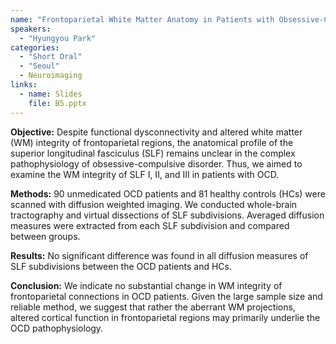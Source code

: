 ```yaml
---
name: "Frontoparietal White Matter Anatomy in Patients with Obsessive-Compulsive Disorder"
speakers:
  - "Hyungyou Park"
categories:
  - "Short Oral"
  - "Seoul"
  - Neuroimaging
links:
  - name: Slides
    file: B5.pptx
---
```


**Objective:** Despite functional dysconnectivity and altered white matter (WM) integrity of frontoparietal regions, the anatomical profile of the superior longitudinal fasciculus (SLF) remains unclear in the complex pathophysiology of obsessive-compulsive disorder. Thus, we aimed to examine the WM integrity of SLF I, II, and III in patients with OCD.  

**Methods:** 90 unmedicated OCD patients and 81 healthy controls (HCs) were scanned with diffusion weighted imaging. We conducted whole-brain tractography and virtual dissections of SLF subdivisions. Averaged diffusion measures were extracted from each SLF subdivision and compared between groups.

**Results:** No significant difference was found in all diffusion measures of SLF subdivisions between the OCD patients and HCs.

**Conclusion:** We indicate no substantial change in WM integrity of frontoparietal connections in OCD patients. Given the large sample size and reliable method, we suggest that rather the aberrant WM projections, altered cortical function in frontoparietal regions may primarily underlie the OCD pathophysiology.
